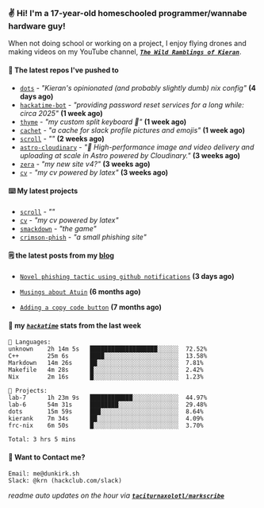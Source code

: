 ### ✌️ Hi! I'm a 17-year-old homeschooled programmer/wannabe hardware guy!

When not doing school or working on a project, I enjoy flying drones and making videos on my YouTube channel, [**_`The Wild Ramblings of Kieran`_**](https://youtube.com/@kieran.rambles).

#### 👷 The latest repos I've pushed to

- [`dots`](https://github.com/taciturnaxolotl/dots) - _"Kieran's opinionated (and probably slightly dumb) nix config"_ **(4 days ago)**
- [`hackatime-bot`](https://github.com/taciturnaxolotl/hackatime-bot) - _"providing password reset services for a long while: circa 2025"_ **(1 week ago)**
- [`thyme`](https://github.com/taciturnaxolotl/thyme) - _"my custom split keyboard 🫶"_ **(1 week ago)**
- [`cachet`](https://github.com/taciturnaxolotl/cachet) - _"a cache for slack profile pictures and emojis"_ **(1 week ago)**
- [`scroll`](https://github.com/taciturnaxolotl/scroll) - _""_ **(2 weeks ago)**
- [`astro-cloudinary`](https://github.com/cloudinary-community/astro-cloudinary) - _"🚀 High-performance image and video delivery and uploading at scale in Astro powered by Cloudinary."_ **(3 weeks ago)**
- [`zera`](https://github.com/taciturnaxolotl/zera) - _"my new site v4?"_ **(3 weeks ago)**
- [`cv`](https://github.com/taciturnaxolotl/cv) - _"my cv powered by latex"_ **(3 weeks ago)**

#### ⌨️ My latest projects

- [`scroll`](https://github.com/taciturnaxolotl/scroll) - _""_
- [`cv`](https://github.com/taciturnaxolotl/cv) - _"my cv powered by latex"_
- [`smackdown`](https://github.com/taciturnaxolotl/smackdown) - _"the game"_
- [`crimson-phish`](https://github.com/taciturnaxolotl/crimson-phish) - _"a small phishing site"_

#### 🗒️ the latest posts from my [blog](https://dunkirk.sh)

- [`Novel phishing tactic using github notifications`](https://dunkirk.sh/blog/github-phishing/) **(3 days ago)**

- [`Musings about Atuin`](https://dunkirk.sh/blog/atuin/) **(6 months ago)**

- [`Adding a copy code button`](https://dunkirk.sh/blog/adding-a-copy-button/) **(7 months ago)**



#### 📡 my [_`hackatime`_](https://waka.hackclub.com) stats from the last week

```text
💾 Languages:
unknown    2h 14m 5s   ███████████████████░░░░░░  72.52%
C++        25m 6s      ████░░░░░░░░░░░░░░░░░░░░░  13.58%
Markdown   14m 26s     ██░░░░░░░░░░░░░░░░░░░░░░░  7.81%
Makefile   4m 28s      █░░░░░░░░░░░░░░░░░░░░░░░░  2.42%
Nix        2m 16s      █░░░░░░░░░░░░░░░░░░░░░░░░  1.23%

💼 Projects:
lab-7      1h 23m 9s   ████████████░░░░░░░░░░░░░  44.97%
lab-6      54m 31s     ████████░░░░░░░░░░░░░░░░░  29.48%
dots       15m 59s     ███░░░░░░░░░░░░░░░░░░░░░░  8.64%
kierank    7m 34s      ██░░░░░░░░░░░░░░░░░░░░░░░  4.09%
frc-nix    6m 50s      █░░░░░░░░░░░░░░░░░░░░░░░░  3.70%

Total: 3 hrs 5 mins
```

#### 📮 Want to Contact me?

```text
Email: me@dunkirk.sh
Slack: @krn (hackclub.com/slack)
```

_readme auto updates on the hour via [**`taciturnaxolotl/markscribe`**](https://github.com/taciturnaxolotl/markscribe)_
